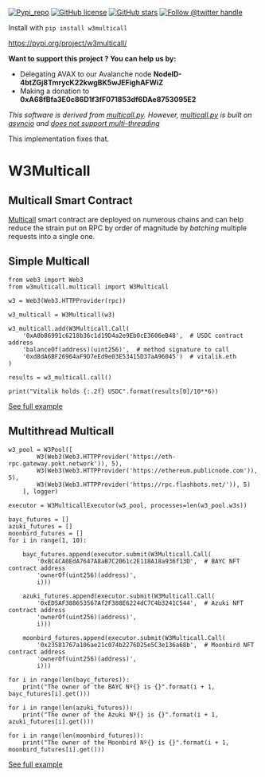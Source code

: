 
[![Pypi_repo](https://img.shields.io/pypi/v/w3multicall?style=flat-square)](https://pypi.org/project/w3multicall/)
[![GitHub license](https://img.shields.io/github/license/0rtis/w3multicall.svg?style=flat-square)](https://github.com/0rtis/w3multicall/blob/master/LICENSE)
[![GitHub stars](https://img.shields.io/github/stars/0rtis?style=flat-square)](https://github.com/0rtis)
[![Follow @twitter handle](https://img.shields.io/twitter/follow/Knockturn_io.svg?style=flat-square)](https://twitter.com/intent/follow?screen_name=Knockturn_io)


Install with `pip install w3multicall`

https://pypi.org/project/w3multicall/


**Want to support this project ? You can help us by:**
- Delegating AVAX to our Avalanche node **NodeID-4btZGj8TmrycK22kwgBK5wJEFighAFWiZ**
- Making a donation to **0xA68fBfa3E0c86D1f3fF071853df6DAe8753095E2**


*This software is derived from [multicall.py](https://github.com/banteg/multicall.py).
However, [multicall.py](https://github.com/banteg/multicall.py) is built on [asyncio](https://docs.python.org/3/library/asyncio.html) and
[does not support multi-threading](https://github.com/banteg/multicall.py/issues/77)*

This implementation fixes that.

# W3Multicall

## Multicall Smart Contract
[Multicall](https://github.com/mds1/multicall) smart contract are deployed on numerous chains and can help reduce the strain
put on RPC by order of magnitude by *batching* multiple requests into a single one.

## Simple Multicall

```
from web3 import Web3
from w3multicall.multicall import W3Multicall

w3 = Web3(Web3.HTTPProvider(rpc))

w3_multicall = W3Multicall(w3)

w3_multicall.add(W3Multicall.Call(
    '0xA0b86991c6218b36c1d19D4a2e9Eb0cE3606eB48',  # USDC contract address
    'balanceOf(address)(uint256)',  # method signature to call
    '0xd8dA6BF26964aF9D7eEd9e03E53415D37aA96045')  # vitalik.eth
)

results = w3_multicall.call()

print("Vitalik holds {:.2f} USDC".format(results[0]/10**6))

```

[See full example](/examples/simple_multicall.py)

## Multithread Multicall

```
w3_pool = W3Pool([
        W3(Web3(Web3.HTTPProvider('https://eth-rpc.gateway.pokt.network')), 5),
        W3(Web3(Web3.HTTPProvider('https://ethereum.publicnode.com')), 5),
        W3(Web3(Web3.HTTPProvider('https://rpc.flashbots.net/')), 5)
    ], logger)

executor = W3MulticallExecutor(w3_pool, processes=len(w3_pool.w3s))

bayc_futures = []
azuki_futures = []
moonbird_futures = []
for i in range(1, 10):

    bayc_futures.append(executor.submit(W3Multicall.Call(
        '0xBC4CA0EdA7647A8aB7C2061c2E118A18a936f13D',  # BAYC NFT contract address
        'ownerOf(uint256)(address)',
        i)))

    azuki_futures.append(executor.submit(W3Multicall.Call(
        '0xED5AF388653567Af2F388E6224dC7C4b3241C544',  # Azuki NFT contract address
        'ownerOf(uint256)(address)',
        i)))

    moonbird_futures.append(executor.submit(W3Multicall.Call(
        '0x23581767a106ae21c074b2276D25e5C3e136a68b',  # Moonbird NFT contract address
        'ownerOf(uint256)(address)',
        i)))        
    
for i in range(len(bayc_futures)):
    print("The owner of the BAYC Nº{} is {}".format(i + 1, bayc_futures[i].get()))

for i in range(len(azuki_futures)):
    print("The owner of the Azuki Nº{} is {}".format(i + 1, azuki_futures[i].get()))

for i in range(len(moonbird_futures)):
    print("The owner of the Moonbird Nº{} is {}".format(i + 1, moonbird_futures[i].get()))
```

[See full example](/examples/mutithread_multicall.py)